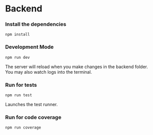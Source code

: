 # Backend

### Install the dependencies
`npm install`

### Development Mode

`npm run dev`

The server will reload when you make changes in the backend folder.\
You may also watch logs into the terminal.

### Run for tests
`npm run test`

Launches the test runner.

### Run for code coverage
`npm run coverage`




